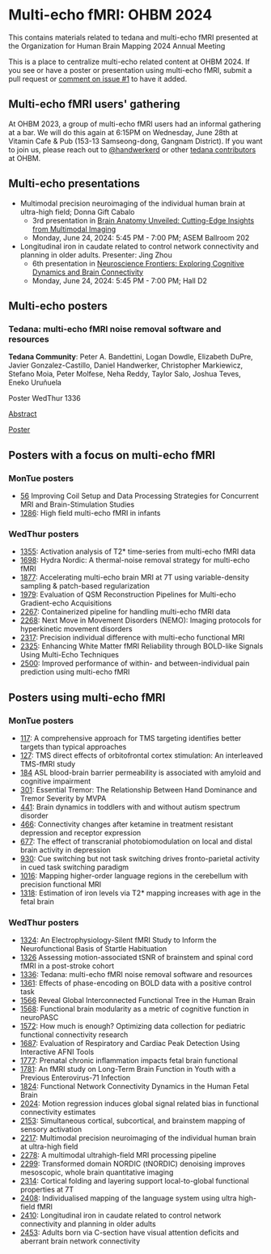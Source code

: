 # Multi-echo fMRI: OHBM 2024

This contains materials related to tedana and multi-echo fMRI presented at the Organization for Human Brain Mapping 2024 Annual Meeting

This is a place to centralize multi-echo related content at OHBM 2024. If you see or have a poster or presentation using multi-echo fMRI, submit a pull request or [comment on issue #1](https://github.com/ME-ICA/ohbm-2024-multiecho/issues/1) to have it added.

## Multi-echo fMRI users' gathering

At OHBM 2023, a group of multi-echo fMRI users had an informal gathering at a bar. We will do this again at 6:15PM on Wednesday, June 28th at Vitamin Cafe & Pub (153-13 Samseong-dong, Gangnam District). If you want to join us, please reach out to [@handwerkerd](https://github.com/handwerkerd) or other [tedana contributors](https://github.com/ME-ICA/tedana/?tab=readme-ov-file#contributors) at OHBM.

## Multi-echo presentations

- Multimodal precision neuroimaging of the individual human brain at ultra-high field; Donna Gift Cabalo
  - 3rd presentation in [Brain Anatomy Unveiled: Cutting-Edge Insights from Multimodal Imaging](https://ww6.aievolution.com/hbm2401/index.cfm?do=ev.viewEv&ev=1013)
  - Monday, June 24, 2024: 5:45 PM - 7:00 PM; ASEM Ballroom 202
- Longitudinal iron in caudate related to control network connectivity and planning in older adults. Presenter: Jing Zhou
  - 6th presentation in [Neuroscience Frontiers: Exploring Cognitive Dynamics and Brain Connectivity](https://ww6.aievolution.com/hbm2401/index.cfm?do=ev.viewEvent&style=1&eventID=1005)
  - Monday, June 24, 2024: 5:45 PM - 7:00 PM; Hall D2

## Multi-echo posters

### Tedana: multi-echo fMRI noise removal software and resources

**Tedana Community**: Peter A. Bandettini, Logan Dowdle, Elizabeth DuPre, Javier Gonzalez-Castillo, Daniel Handwerker, Christopher Markiewicz, Stefano Moia, Peter Molfese, Neha Reddy, Taylor Salo, Joshua Teves, Eneko Uruñuela

Poster WedThur 1336

[Abstract](https://ww6.aievolution.com/hbm2401/index.cfm?do=abs.viewAbstract&style=1&abstractID=2323)

[Poster](./tedana_poster_OHBM2024.pdf)

## Posters with a focus on multi-echo fMRI

### MonTue posters

- [56](https://ww6.aievolution.com/hbm2401/index.cfm?do=abs.viewAbstract&style=1&abstractID=2528) Improving Coil Setup and Data Processing Strategies for Concurrent MRI and Brain-Stimulation Studies
- [1286](https://ww6.aievolution.com/hbm2401/index.cfm?do=abs.viewAbstract&style=1&abstractID=1778): High field multi-echo fMRI in infants

### WedThur posters

- [1355](https://ww6.aievolution.com/hbm2401/index.cfm?do=abs.viewAbstract&style=1&abstractID=3509): Activation analysis of T2* time-series from multi-echo fMRI data
- [1698](https://ww6.aievolution.com/hbm2401/index.cfm?do=abs.viewAbstract&style=1&abstractID=4350): Hydra Nordic: A thermal-noise removal strategy for multi-echo fMRI
- [1877](https://ww6.aievolution.com/hbm2401/index.cfm?do=abs.viewAbstract&style=1&abstractID=2230): Accelerating multi-echo brain MRI at 7T using variable-density sampling & patch-based regularization
- [1979](https://ww6.aievolution.com/hbm2401/index.cfm?do=abs.viewAbstract&style=1&abstractID=1435): Evaluation of QSM Reconstruction Pipelines for Multi-echo Gradient-echo Acquisitions
- [2267](https://ww6.aievolution.com/hbm2401/index.cfm?do=abs.viewAbstract&style=1&abstractID=2750): Containerized pipeline for handling multi-echo fMRI data
- [2268](https://ww6.aievolution.com/hbm2401/index.cfm?do=abs.viewAbstract&style=1&abstractID=3086): Next Move in Movement Disorders (NEMO): Imaging protocols for hyperkinetic movement disorders
- [2317](https://ww6.aievolution.com/hbm2401/index.cfm?do=abs.viewAbstract&style=1&abstractID=1924): Precision individual difference with multi-echo functional MRI
- [2325](https://ww6.aievolution.com/hbm2401/index.cfm?do=abs.viewAbstract&style=1&abstractID=2366): Enhancing White Matter fMRI Reliability through BOLD-like Signals Using Multi-Echo Techniques
- [2500](https://ww6.aievolution.com/hbm2401/index.cfm?do=abs.viewAbstract&style=1&abstractID=1249): Improved performance of within- and between-individual pain prediction using multi-echo fMRI

## Posters using multi-echo fMRI

### MonTue posters

- [117](https://ww6.aievolution.com/hbm2401/index.cfm?do=abs.viewAbstract&style=1&abstractID=2651): A comprehensive approach for TMS targeting identifies better targets than typical approaches
- [127](https://ww6.aievolution.com/hbm2401/index.cfm?do=abs.viewAbstract&style=1&abstractID=3921): TMS direct effects of orbitofrontal cortex stimulation: An interleaved TMS-fMRI study
- [184](https://ww6.aievolution.com/hbm2401/index.cfm?do=abs.viewAbstract&style=1&abstractID=2078) ASL blood-brain barrier permeability is associated with amyloid and cognitive impairment 
- [301](https://ww6.aievolution.com/hbm2401/index.cfm?do=abs.viewAbstract&style=1&abstractID=3964): Essential Tremor: The Relationship Between Hand Dominance and Tremor Severity by MVPA
- [441](https://ww6.aievolution.com/hbm2401/index.cfm?do=abs.viewAbstract&style=1&abstractID=4064): Brain dynamics in toddlers with and without autism spectrum disorder
- [466](https://ww6.aievolution.com/hbm2401/index.cfm?do=abs.viewAbstract&style=1&abstractID=1292): Connectivity changes after ketamine in treatment resistant depression and receptor expression
- [677](https://ww6.aievolution.com/hbm2401/index.cfm?do=abs.viewAbstract&style=1&abstractID=4112): The effect of transcranial photobiomodulation on local and distal brain activity in depression
- [930](https://ww6.aievolution.com/hbm2401/index.cfm?do=abs.viewAbstract&style=1&abstractID=3245): Cue switching but not task switching drives fronto-parietal activity in cued task switching paradigm
- [1016](https://ww6.aievolution.com/hbm2401/index.cfm?do=abs.viewAbstract&style=1&abstractID=3840): Mapping higher-order language regions in the cerebellum with precision functional MRI
- [1318](https://ww6.aievolution.com/hbm2401/index.cfm?do=abs.viewAbstract&style=1&abstractID=4022): Estimation of iron levels via T2* mapping increases with age in the fetal brain

### WedThur posters

- [1324](https://ww6.aievolution.com/hbm2401/index.cfm?do=abs.viewAbstract&style=1&abstractID=1096): An Electrophysiology-Silent fMRI Study to Inform the Neurofunctional Basis of Startle Habituation
- [1326](https://ww6.aievolution.com/hbm2401/index.cfm?do=abs.viewAbstract&style=1&abstractID=1360) Assessing motion-associated tSNR of brainstem and spinal cord fMRI in a post-stroke cohort
- [1336](https://ww6.aievolution.com/hbm2401/index.cfm?do=abs.viewAbstract&style=1&abstractID=2323): Tedana: multi-echo fMRI noise removal software and resources
- [1361](https://ww6.aievolution.com/hbm2401/index.cfm?do=abs.viewAbstract&style=1&abstractID=4116): Effects of phase-encoding on BOLD data with a positive control task
- [1566](https://ww6.aievolution.com/hbm2401/index.cfm?do=abs.viewAbstract&style=1&abstractID=3749) Reveal Global Interconnected Functional Tree in the Human Brain
- [1568](https://ww6.aievolution.com/hbm2401/index.cfm?do=abs.viewAbstract&style=1&abstractID=3837): Functional brain modularity as a metric of cognitive function in neuroPASC
- [1572](https://ww6.aievolution.com/hbm2401/index.cfm?do=abs.viewAbstract&style=1&abstractID=3932): How much is enough? Optimizing data collection for pediatric functional connectivity research
- [1687](https://ww6.aievolution.com/hbm2401/index.cfm?do=abs.viewAbstract&style=1&abstractID=2670): Evaluation of Respiratory and Cardiac Peak Detection Using Interactive AFNI Tools
- [1777](https://ww6.aievolution.com/hbm2401/index.cfm?do=abs.viewAbstract&style=1&abstractID=3089): Prenatal chronic inflammation impacts fetal brain functional
- [1781](https://ww6.aievolution.com/hbm2401/index.cfm?do=abs.viewAbstract&style=1&abstractID=3164): An fMRI study on Long-Term Brain Function in Youth with a Previous Enterovirus-71 Infection
- [1824](https://ww6.aievolution.com/hbm2401/index.cfm?do=abs.viewAbstract&style=1&abstractID=4062): Functional Network Connectivity Dynamics in the Human Fetal Brain
- [2024](https://ww6.aievolution.com/hbm2401/index.cfm?do=abs.viewAbstract&style=1&abstractID=2338): Motion regression induces global signal related bias in functional connectivity estimates
- [2153](https://ww6.aievolution.com/hbm2401/index.cfm?do=abs.viewAbstract&style=1&abstractID=1361): Simultaneous cortical, subcortical, and brainstem mapping of sensory activation
- [2217](https://ww6.aievolution.com/hbm2401/index.cfm?do=abs.viewAbstract&style=1&abstractID=1293): Multimodal precision neuroimaging of the individual human brain at ultra-high field
- [2278](https://ww6.aievolution.com/hbm2401/index.cfm?do=abs.viewAbstract&style=1&abstractID=4346): A multimodal ultrahigh-field MRI processing pipeline
- [2299](https://ww6.aievolution.com/hbm2401/index.cfm?do=abs.viewAbstract&style=1&abstractID=2547): Transformed domain NORDIC (tNORDIC) denoising improves mesoscopic, whole brain quantitative imaging
- [2314](https://ww6.aievolution.com/hbm2401/index.cfm?do=abs.viewAbstract&style=1&abstractID=1011): Cortical folding and layering support local-to-global functional properties at 7T
- [2408](https://ww6.aievolution.com/hbm2401/index.cfm?do=abs.viewAbstract&style=1&abstractID=2864): Individualised mapping of the language system using ultra high-field fMRI
- [2410](https://ww6.aievolution.com/hbm2401/index.cfm?do=abs.viewAbstract&style=1&abstractID=3235): Longitudinal iron in caudate related to control network connectivity and planning in older adults
- [2453](https://ww6.aievolution.com/hbm2401/index.cfm?do=abs.viewAbstract&style=1&abstractID=3376): Adults born via C-section have visual attention deficits and aberrant brain network connectivity
